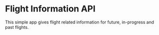 # Flight Information API

This simple app gives flight related information for future, in-progress and past flights.

